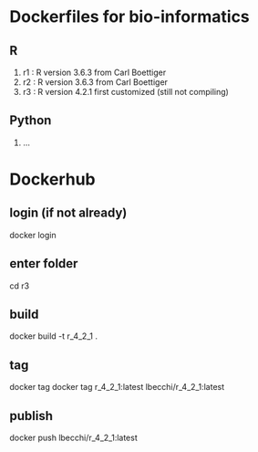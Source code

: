 #  Dockerfiles for bio-informatics

## R
1. r1 : R version 3.6.3 from Carl Boettiger
2. r2 : R version 3.6.3 from Carl Boettiger
3. r3 : R version 4.2.1 first customized (still not compiling)

## Python
1. ...

# Dockerhub 
## login (if not already)
docker login
## enter folder
cd r3
## build
docker build -t r_4_2_1 .
## tag
docker tag docker tag r_4_2_1:latest lbecchi/r_4_2_1:latest
## publish
docker push lbecchi/r_4_2_1:latest

